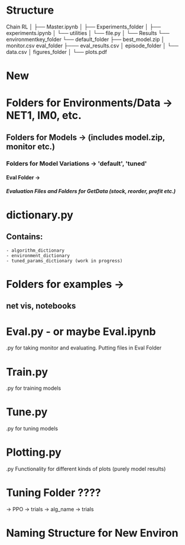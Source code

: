 # Structure

Chain RL
│
├── Master.ipynb
│
├── Experiments_folder
│   ├── experiments.ipynb
│   └── utilities
│       └── file.py
│
└── Results
    └── environmentkey_folder
        └── default_folder
            ├── best_model.zip
            │   monitor.csv
                eval_folder
                ├─── eval_results.csv
                │    episode_folder
                │    └── data.csv
                │    figures_folder
                │    └── plots.pdf















# New

# Folders for Environments/Data -> NET1, IM0, etc.
## Folders for Models -> (includes model.zip, monitor etc.)
### Folders for Model Variations -> 'default', 'tuned'
#### Eval Folder ->
##### Evaluation Files and Folders for GetData (stock, reorder, profit etc.)

# dictionary.py 
## Contains:
    - algorithm_dictionary
    - environment_dictionary
    - tuned_params_dictionary (work in progress)


# Folders for examples -> 
## net vis, notebooks

# Eval.py - or maybe Eval.ipynb
.py for taking monitor and evaluating. Putting files in Eval Folder

# Train.py
.py for training models

# Tune.py
.py for tuning models

# Plotting.py 
.py Functionality for different kinds of plots (purely model results)

# Tuning Folder ????
-> PPO -> trials
-> alg_name -> trials







# Naming Structure for New Environ